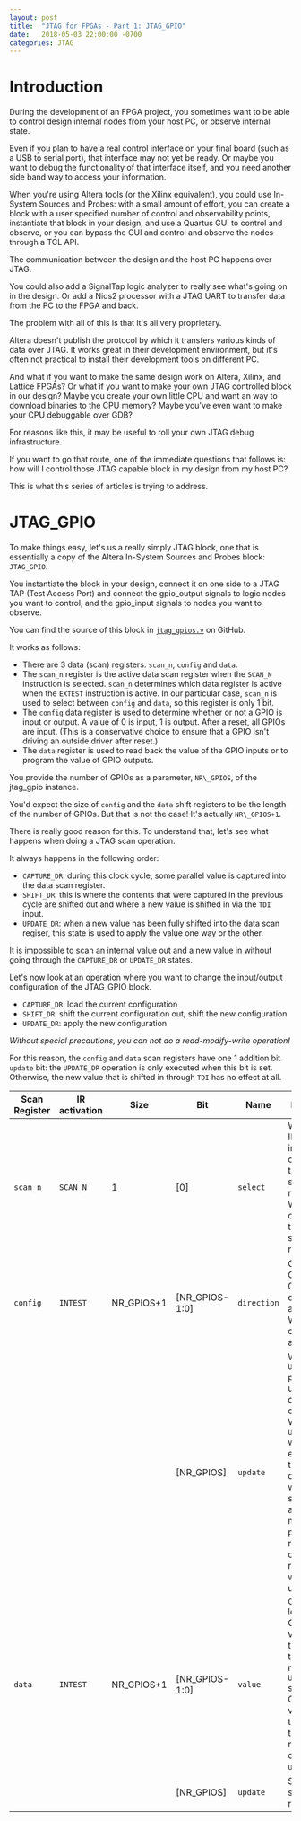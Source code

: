 ```yaml
---
layout: post
title:  "JTAG for FPGAs - Part 1: JTAG_GPIO"
date:   2018-05-03 22:00:00 -0700
categories: JTAG
---
```


# Introduction

During the development of an FPGA project, you sometimes want to be able to control design internal nodes from your
host PC, or observe internal state.

Even if you plan to have a real control interface on your final board (such as a USB to serial port), that interface
may not yet be ready. Or maybe you want to debug the functionality of that interface itself, and you need another
side band way to access your information.

When you're using Altera tools (or the Xilinx equivalent), you could use In-System Sources and Probes: with a small
amount of effort, you can create a block with a user specified number of control and observability points, instantiate
that block in your design, and use a Quartus GUI to control and observe, or you can bypass the GUI and control and observe
the nodes through a TCL API.

The communication between the design and the host PC happens over JTAG.

You could also add a SignalTap logic analyzer to really see what's going on in the design.
Or add a Nios2 processor with a JTAG UART to transfer data from the PC to the FPGA and back.

The problem with all of this is that it's all very proprietary.

Altera doesn't publish the protocol by which it transfers various kinds of data over JTAG. It works great in their development 
environment, but it's often not practical to install their development tools on different PC.

And what if you want to make the same design work on Altera, Xilinx, and Lattice FPGAs?  Or what if you want to make your own JTAG 
controlled block in our design? Maybe you create your own little CPU and want an way to download binaries to the CPU memory? 
Maybe you've even want to make your CPU debuggable over GDB?

For reasons like this, it may be useful to roll your own JTAG debug infrastructure.

If you want to go that route, one of the immediate questions that follows is: how will I control those JTAG capable block in my design from
my host PC?

This is what this series of articles is trying to address.


# JTAG_GPIO

To make things easy, let's us a really simply JTAG block, one that is essentially a copy of the Altera In-System
Sources and Probes block: `JTAG_GPIO`. 

You instantiate the block in your design, connect it on one side to a JTAG TAP (Test Access Port) and
connect the gpio\_output signals to logic nodes you want to control, and the gpio\_input signals to nodes you want to observe.

You can find the source of this block in [`jtag_gpios.v`](https://github.com/tomverbeure/jtag_gpios/blob/master/rtl/jtag_gpios.v) 
on GitHub.

It works as follows:

* There are 3 data (scan) registers: `scan_n`, `config` and `data`.
* The `scan_n` register is the active data scan register when the `SCAN_N` instruction is selected. `scan_n` determines which
  data register is active when the `EXTEST` instruction is active. In our particular case, `scan_n` is used to select between 
  `config` and `data`, so this register is only 1 bit.
* The `config` data register is used to determine whether or not a GPIO is input or output. A value of 0 is input, 1 is output.
  After a reset, all GPIOs are input. (This is a conservative choice to ensure that a GPIO isn't driving an outside driver after
  reset.)
* The `data` register is used to read back the value of the GPIO inputs or to program the value of GPIO outputs.

You provide the number of GPIOs as a parameter, `NR\_GPIOS`, of the jtag_gpio instance.

You'd expect the size of `config` and the `data` shift registers to be the length of the number of GPIOs. But that is not the case!
It's actually `NR\_GPIOS+1`.

There is really good reason for this. To understand that, let's see what happens when doing a JTAG scan operation. 

It always happens in the following order:

* `CAPTURE_DR`: during this clock cycle, some parallel value is captured into the data scan register.
* `SHIFT_DR`: this is where the contents that were captured in the previous cycle are shifted out and where a new value
  is shifted in via the `TDI` input.
* `UPDATE_DR`: when a new value has been fully shifted into the data scan regiser, this state is used to apply the value one
  way or the other.

It is impossible to scan an internal value out and a new value in without going through the `CAPTURE_DR` or `UPDATE_DR` states.

Let's now look at an operation where you want to change the input/output configuration of the JTAG_GPIO block.

* `CAPTURE_DR`: load the current configuration
* `SHIFT_DR`: shift the current configuration out, shift the new configuration
* `UPDATE_DR`: apply the new configuration

*Without special precautions, you can not do a read-modify-write operation!*

For this reason, the `config` and `data` scan registers have one 1 addition bit `update` bit: the `UPDATE_DR` operation is only
executed when this bit is set. Otherwise, the new value that is shifted in through `TDI` has no effect at all.


| Scan Register | IR activation | Size       | Bit            | Name        | Description                                                                                                                                                                                                                                             |
|---------------|---------------|------------|----------------|-------------|---------------------------------------------------------------------------------------------------------------------------------------------------------------------------------------------------------------------------------------------------------|
| `scan_n`      | `SCAN_N`      | 1          | [0]            | `select`    | When 0, INTEST instructions operate on the `config` scan register. When 1, they operate on the `data` scan register.                                                                                                                                    |
| `config`      | `INTEST`      | NR\_GPIOS+1 | [NR\_GPIOS-1:0] | `direction` | One bit per GPIO. When 0, a GPIO is configured as input. When 1, it's configured as output.                                                                                                                                                             |
|               |               |            | [NR\_GPIOS]     | `update`    | When 1, the `UPDATE_DR` phase will update the configuration of the GPIOs. When 0, `UPDATE_DR` will have no effect, and the configuration will stay the same.  Using a value of 0 makes it possible to read the configuration register without updating. |
| `data`        | `INTEST`      | NR\_GPIOS+1 | [NR\_GPIOS-1:0] | `value`     | `CAPTURE_DR` loads the GPIO input values into these bits of the scan register.  `UPDATE_DR` sets the GPIO output value to these bits of the scan register, but only when `update` is 1.                                                                 |
|               |               |            | [NR\_GPIOS]     | `update`    | See `config` scan register.                                                                                                                                                                                                                             |


